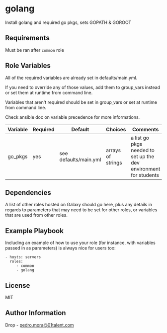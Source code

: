 golang
=========

Install golang and required go pkgs, sets GOPATH & GOROOT

Requirements
------------

Must be ran after `common` role

Role Variables
--------------

All of the required variables are already set in defaults/main.yml.

If you need to override any of those values, add them to group\_vars instead or set them at runtime from command line.   

Variables that aren't required should be set in group\_vars or set at runtime from command line.

Check ansible doc on variable precedence for more informations.

| Variable                | Required | Default                      | Choices                   | Comments                                                         |
|-------------------------|----------|------------------------------|---------------------------|------------------------------------------------------------------|
| go\_pkgs                | yes      | see defaults/main.yml        | arrays of strings         | a list go pkgs needed to set up the dev environment for students |



Dependencies
------------

A list of other roles hosted on Galaxy should go here, plus any details in regards to parameters that may need to be set for other roles, or variables that are used from other roles.

Example Playbook
----------------

Including an example of how to use your role (for instance, with variables passed in as parameters) is always nice for users too:

    - hosts: servers
      roles:
         - common
         - golang

License
-------

MIT

Author Information
------------------

Drop - pedro.mora@01talent.com

